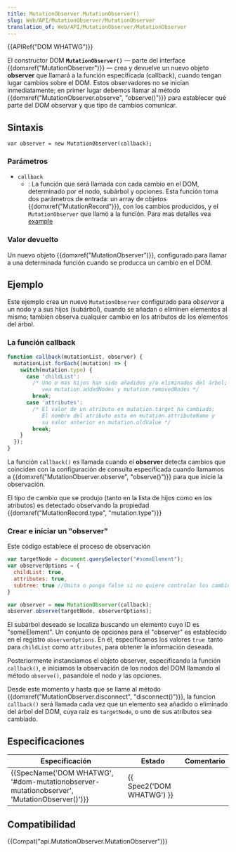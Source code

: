 ```yaml
---
title: MutationObserver.MutationObserver()
slug: Web/API/MutationObserver/MutationObserver
translation_of: Web/API/MutationObserver/MutationObserver
---
```

{{APIRef("DOM WHATWG")}}

El constructor DOM **`MutationObserver()`** — parte del interface {{domxref("MutationObserver")}} — crea y devuelve un nuevo objeto **observer** que llamará a la función especificada (callback), cuando tengan lugar cambios sobre el DOM. Estos observadores no se inician inmediatamente; en primer lugar debemos llamar al método {{domxref("MutationObserver.observe", "observe()")}} para establecer qué parte del DOM observar y que tipo de cambios comunicar.

## Sintaxis

```
var observer = new MutationObserver(callback);
```

### Parámetros

- `callback`
  - : La función que será llamada con cada cambio en el DOM, determinado por el nodo, subárbol y opciones. Esta función toma dos parámetros de entrada: un array de objetos {{domxref("MutationRecord")}}, con los cambios producidos, y el `MutationObserver` que llamó a la función. Para mas detalles vea [example](#example)

### Valor devuelto

Un nuevo objeto {{domxref("MutationObserver")}}, configurado para llamar a una determinada función cuando se producca un cambio en el DOM.

## Ejemplo

Este ejemplo crea un nuevo `MutationObserver` configurado para _observar_ a un nodo y a sus hijos (subárbol), cuando se añadan o eliminen elementos al mismo; tambien observa cualquier cambio en los atributos de los elementos del árbol.

### La función callback

```js
function callback(mutationList, observer) {
  mutationList.forEach((mutation) => {
    switch(mutation.type) {
      case 'childList':
        /* Uno o mas hijos han sido añadidos y/o eliminados del árbol;
           vea mutation.addedNodes y mutation.removedNodes */
        break;
      case 'attributes':
        /* El valor de un atributo en mutation.target ha cambiado;
           El nombre del atributo esta en mutation.attributeName y
           su valor anterior en mutation.oldValue */
        break;
    }
  });
}
```

La función `callback()` es llamada cuando el **observer** detecta cambios que coinciden con la configuración de consulta especificada cuando llamamos a {{domxref("MutationObserver.observe", "observe()")}} para que inicie la observación.

El tipo de cambio que se produjo (tanto en la lista de hijos como en los atributos) es detectado observando la propiedad {{domxref("MutationRecord.type", "mutation.type")}}

### Crear e iniciar un "observer"

Este código establece el proceso de observación

```js
var targetNode = document.querySelector("#someElement");
var observerOptions = {
  childList: true,
  attributes: true,
  subtree: true //Omita o ponga false si no quiere controlar los cambios en los hijos
}

var observer = new MutationObserver(callback);
observer.observe(targetNode, observerOptions);
```

El subárbol deseado se localiza buscando un elemento cuyo ID es "someElement". Un conjunto de opciones para el "observer" es establecido en el registro `observerOptions`. En él, especificamos los valores `true `tanto para `childList` como `attributes`, para obtener la información deseada.

Posteriormente instanciamos el objeto observer, especificando la función `callback()`, e iniciamos la observación de los nodos del DOM llamando al método `observe()`, pasandole el nodo y las opciones.

Desde este momento y hasta que se llame al método {{domxref("MutationObserver.disconnect", "disconnect()")}}, la funcion `callback()` será llamada cada vez que un elemento sea añadido o eliminado del árbol del DOM, cuya raiz es `targetNode`, o uno de sus atributos sea cambiado.

## Especificaciones

| Especificación                                                                                                           | Estado                           | Comentario |
| ------------------------------------------------------------------------------------------------------------------------ | -------------------------------- | ---------- |
| {{SpecName('DOM WHATWG', '#dom-mutationobserver-mutationobserver', 'MutationObserver()')}} | {{ Spec2('DOM WHATWG') }} |            |

## Compatibilidad

{{Compat("api.MutationObserver.MutationObserver")}}
